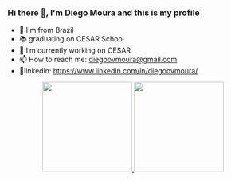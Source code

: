 ### Hi there 👋, I'm Diego Moura and this is my profile

- 📍 I'm from Brazil
- 📚 graduating on CESAR School
- 🌱 I’m currently working on CESAR
- 📫 How to reach me: diegoovmoura@gmail.com
- 📱linkedin: https://www.linkedin.com/in/diegoovmoura/

<div align="center">
  <a href="https://github.com/diegoovmoura">
  <img height="180em" src="https://github-readme-stats.vercel.app/api?username=diegoovmoura&show_icons=true&theme=nord&include_all_commits=true&count_private=false"/>
  <img height="180em" src="https://github-readme-stats.vercel.app/api/top-langs/?username=diegoovmoura&layout=compact&langs_count=6&theme=nord"/>
</div>
